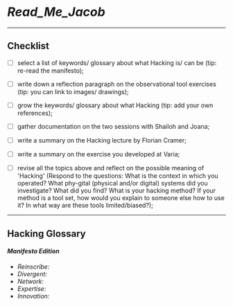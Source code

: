 # _Read_Me_Jacob_
***

## Checklist


- [ ] select a list of keywords/ glossary about what Hacking is/ can be (tip: re-read the manifesto);

- [ ] write down a reflection paragraph on the observational tool exercises (tip: you can link to images/ drawings);

- [ ] grow the keywords/ glossary about what Hacking (tip: add your own references);

- [ ] gather documentation on the two sessions with Shailoh and Joana;

- [ ] write a summary on the Hacking lecture by Florian Cramer;

- [ ] write a summary on the exercise you developed at Varia;

- [ ] revise all the topics above and reflect on the possible meaning of 'Hacking' (Respond to the questions: What is the context in which you operated? What phy-gital (physical and/or digital) systems did you investigate? What did you find? What is your hacking method? If your method is a tool set, how would you explain to someone else how to use it? In what way are these tools limited/biased?);

***

## Hacking Glossary
#### _Manifesto Edition_

- _Reinscribe:_ 
- _Divergent:_
- _Network:_
- _Expertise:_
- _Innovation:_


